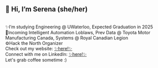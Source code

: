 <h2><b>👋 Hi, I’m Serena (she/her)</b></h2>
<br>
✨I’m studying Engineering @ UWaterloo, Expected Graduation in 2025
<br>
🚗Incoming Intelligent Automation Loblaws, Prev Data @ Toyota Motor Manufacturing Canada, Systems @ Royal Canadian Legion
<br>
⚙️Hack the North Organizer
<br>
Check out my website: <a href="https://serenapang.com"> ✨here!✨</a>
<br>
Connect with me on LinkedIn: <a href="www.linkedin.com/in/serenapang"> ✨here!✨</a>
<br>
Let's grab coffee sometime :)
